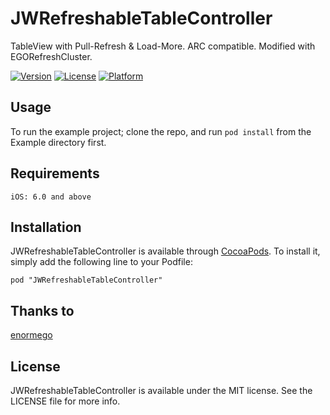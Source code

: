 # JWRefreshableTableController
TableView with Pull-Refresh & Load-More. ARC compatible. Modified with EGORefreshCluster.

[![Version](https://img.shields.io/cocoapods/v/JWRefreshableTableController.svg?style=flat)](http://cocoadocs.org/docsets/JWRefreshableTableController)
[![License](https://img.shields.io/cocoapods/l/JWRefreshableTableController.svg?style=flat)](http://cocoadocs.org/docsets/JWRefreshableTableController)
[![Platform](https://img.shields.io/cocoapods/p/JWRefreshableTableController.svg?style=flat)](http://cocoadocs.org/docsets/JWRefreshableTableController)

## Usage

To run the example project; clone the repo, and run `pod install` from the Example directory first.

## Requirements
`iOS: 6.0 and above`

## Installation

JWRefreshableTableController is available through [CocoaPods](http://cocoapods.org). To install
it, simply add the following line to your Podfile:

    pod "JWRefreshableTableController"

## Thanks to

[enormego](https://github.com/enormego)

## License

JWRefreshableTableController is available under the MIT license. See the LICENSE file for more info.

